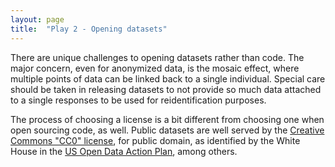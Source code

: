 ```yaml
---
layout: page
title:  "Play 2 - Opening datasets"
---
```

There are unique challenges to opening datasets rather than code. The major concern, even for anonymized data, is the mosaic effect, where multiple points of data can be linked back to a single individual. Special care should be taken in releasing datasets to not provide so much data attached to a single responses to be used for reidentification purposes.

The process of choosing a license is a bit different from choosing one when open sourcing code, as well. Public datasets are well served by the [Creative Commons "CC0" license](=https://wiki.creativecommons.org/wiki/CC0_use_for_data), for public domain, as identified by the White House in the [US Open Data Action Plan](=https://www.whitehouse.gov/sites/default/files/microsites/ostp/us_open_data_action_plan.pdf), among others.

